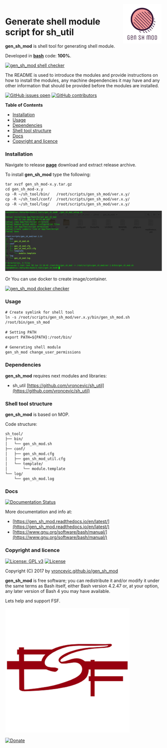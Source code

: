<img align="right" src="https://raw.githubusercontent.com/vroncevic/gen_sh_mod/dev/docs/gen_sh_mod_logo.png" width="25%">

# Generate shell module script for sh_util

**gen_sh_mod** is shell tool for generating shell module.

Developed in **[bash](https://en.wikipedia.org/wiki/Bash_(Unix_shell))** code: **100%**.

[![gen_sh_mod shell checker](https://github.com/vroncevic/gen_sh_mod/workflows/gen_sh_mod%20shell%20checker/badge.svg)](https://github.com/vroncevic/gen_sh_mod/actions?query=workflow%3A%22gen_sh_mod+shell+checker%22)

The README is used to introduce the modules and provide instructions on
how to install the modules, any machine dependencies it may have and any
other information that should be provided before the modules are installed.

[![GitHub issues open](https://img.shields.io/github/issues/vroncevic/gen_sh_mod.svg)](https://github.com/vroncevic/gen_sh_mod/issues) [![GitHub contributors](https://img.shields.io/github/contributors/vroncevic/gen_sh_mod.svg)](https://github.com/vroncevic/gen_sh_mod/graphs/contributors)

<!-- START doctoc generated TOC please keep comment here to allow auto update -->
<!-- DON'T EDIT THIS SECTION, INSTEAD RE-RUN doctoc TO UPDATE -->
**Table of Contents**

- [Installation](#installation)
- [Usage](#usage)
- [Dependencies](#dependencies)
- [Shell tool structure](#shell-tool-structure)
- [Docs](#docs)
- [Copyright and licence](#copyright-and-licence)

<!-- END doctoc generated TOC please keep comment here to allow auto update -->

### Installation

Navigate to release **[page](https://github.com/vroncevic/gen_sh_mod/releases)** download and extract release archive.

To install **gen_sh_mod** type the following:

```
tar xvzf gen_sh_mod-x.y.tar.gz
cd gen_sh_mod-x.y
cp -R ~/sh_tool/bin/   /root/scripts/gen_sh_mod/ver.x.y/
cp -R ~/sh_tool/conf/  /root/scripts/gen_sh_mod/ver.x.y/
cp -R ~/sh_tool/log/   /root/scripts/gen_sh_mod/ver.x.y/
```

![alt tag](https://raw.githubusercontent.com/vroncevic/gen_sh_mod/dev/docs/setup_tree.png)

Or You can use docker to create image/container.

[![gen_sh_mod docker checker](https://github.com/vroncevic/gen_sh_mod/workflows/gen_sh_mod%20docker%20checker/badge.svg)](https://github.com/vroncevic/gen_sh_mod/actions?query=workflow%3A%22gen_sh_mod+docker+checker%22)

### Usage

```
# Create symlink for shell tool
ln -s /root/scripts/gen_sh_mod/ver.x.y/bin/gen_sh_mod.sh /root/bin/gen_sh_mod

# Setting PATH
export PATH=${PATH}:/root/bin/

# Generating shell module
gen_sh_mod change_user_permissions
```

### Dependencies

**gen_sh_mod** requires next modules and libraries:
* sh_util [https://github.com/vroncevic/sh_util](https://github.com/vroncevic/sh_util)

### Shell tool structure

**gen_sh_mod** is based on MOP.

Code structure:
```
sh_tool/
├── bin/
│   └── gen_sh_mod.sh
├── conf/
│   ├── gen_sh_mod.cfg
│   ├── gen_sh_mod_util.cfg
│   └── template/
│       └── module.template
└── log/
    └── gen_sh_mod.log
```

### Docs

[![Documentation Status](https://readthedocs.org/projects/gen_sh_mod/badge/?version=latest)](https://gen_sh_mod.readthedocs.io/projects/gen_sh_mod/en/latest/?badge=latest)

More documentation and info at:
* [https://gen_sh_mod.readthedocs.io/en/latest/](https://gen_sh_mod.readthedocs.io/en/latest/)
* [https://www.gnu.org/software/bash/manual/](https://www.gnu.org/software/bash/manual/)

### Copyright and licence

[![License: GPL v3](https://img.shields.io/badge/License-GPLv3-blue.svg)](https://www.gnu.org/licenses/gpl-3.0) [![License](https://img.shields.io/badge/License-Apache%202.0-blue.svg)](https://opensource.org/licenses/Apache-2.0)

Copyright (C) 2017 by [vroncevic.github.io/gen_sh_mod](https://vroncevic.github.io/gen_sh_mod)

**gen_sh_mod** is free software; you can redistribute it and/or modify
it under the same terms as Bash itself, either Bash version 4.2.47 or,
at your option, any later version of Bash 4 you may have available.

Lets help and support FSF.

[![Free Software Foundation](https://raw.githubusercontent.com/vroncevic/gen_sh_mod/dev/docs/fsf-logo_1.png)](https://my.fsf.org/)

[![Donate](https://www.paypalobjects.com/en_US/i/btn/btn_donateCC_LG.gif)](https://my.fsf.org/donate/)
